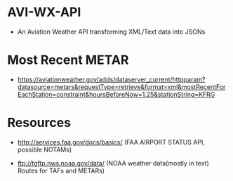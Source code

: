 # AVI-WX-API
- An Aviation Weather API transforming XML/Text data into JSONs

# Most Recent METAR

- https://aviationweather.gov/adds/dataserver_current/httpparam?datasource=metars&requestType=retrieve&format=xml&mostRecentForEachStation=constraint&hoursBeforeNow=1.25&stationString=KFRG

# Resources
- http://services.faa.gov/docs/basics/ (FAA AIRPORT STATUS API, possible NOTAMs)

- ftp://tgftp.nws.noaa.gov/data/ (NOAA weather data(mostly in text) Routes for TAFs and METARs)

